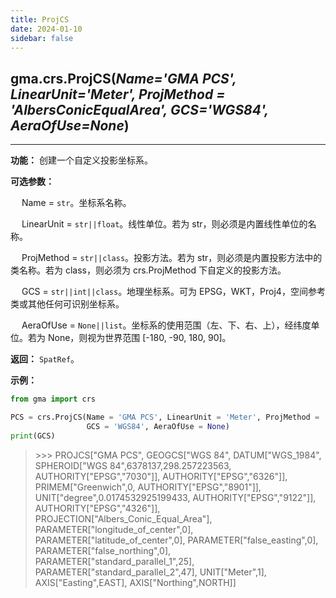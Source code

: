 ```yaml
---
title: ProjCS
date: 2024-01-10
sidebar: false
---
```


## gma.crs.**ProjCS**(*Name='GMA PCS', LinearUnit='Meter', ProjMethod = 'AlbersConicEqualArea', GCS='WGS84', AeraOfUse=None*)

---

**功能：** 创建一个自定义投影坐标系。

**可选参数：**

&emsp; Name = `str`。坐标系名称。

&emsp; LinearUnit = `str||float`。线性单位。若为 str，则必须是内置线性单位的名称。

&emsp; ProjMethod = `str||class`。投影方法。若为 str，则必须是内置投影方法中的类名称。若为 class，则必须为 crs.ProjMethod 下自定义的投影方法。

&emsp; GCS = `str||int||class`。地理坐标系。可为 EPSG，WKT，Proj4，空间参考类或其他任何可识别坐标系。

&emsp; AeraOfUse = `None||list`。坐标系的使用范围（左、下、右、上），经纬度单位。若为 None，则视为世界范围 [-180, -90, 180, 90]。

**返回：** `SpatRef`。

**示例：**

```python
from gma import crs

PCS = crs.ProjCS(Name = 'GMA PCS', LinearUnit = 'Meter', ProjMethod = 'AlbersConicEqualArea', 
                 GCS = 'WGS84', AeraOfUse = None)
print(GCS)
```

> \>>> PROJCS["GMA PCS",
>     GEOGCS["WGS 84",
>         DATUM["WGS_1984",
>             SPHEROID["WGS 84",6378137,298.257223563,
>                 AUTHORITY["EPSG","7030"]],
>             AUTHORITY["EPSG","6326"]],
>         PRIMEM["Greenwich",0,
>             AUTHORITY["EPSG","8901"]],
>         UNIT["degree",0.0174532925199433,
>             AUTHORITY["EPSG","9122"]],
>         AUTHORITY["EPSG","4326"]],
>     PROJECTION["Albers_Conic_Equal_Area"],
>     PARAMETER["longitude_of_center",0],
>     PARAMETER["latitude_of_center",0],
>     PARAMETER["false_easting",0],
>     PARAMETER["false_northing",0],
>     PARAMETER["standard_parallel_1",25],
>     PARAMETER["standard_parallel_2",47],
>     UNIT["Meter",1],
>     AXIS["Easting",EAST],
>     AXIS["Northing",NORTH]]
